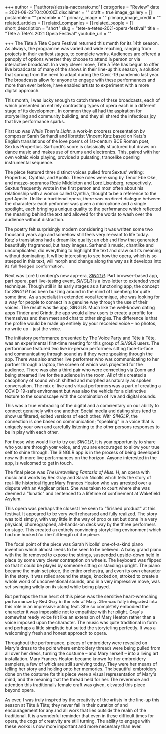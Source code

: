 +++
author = ["authors/alessia-naccarato.md"]
categories = "Review"
date = 2021-08-22T04:00:00Z
disclaimer = ""
draft = true
image_gallery = []
postamble = ""
preamble = ""
primary_image = ""
primary_image_credit = ""
related_articles = []
related_companies = []
related_people = []
short_description = "short"
slug = "tete-a-tetes-2021-opera-festival"
title = "Tête à Tête's 2021 Opera Festival"
youtube_url = ""

+++
The Tête à Tête Opera Festival returned this month for its 14th season. As always, the programme was varied and wide reaching, ranging from projects in their earliest stages, to complete works. Audiences are offered a panoply of options whether they choose to attend in person or via interactive broadcast. In a very clever move, Tête à Tête has begun to offer live broadcasts of many of the shows in their line-up this season, a solution that sprung from the need to adapt during the Covid-19 pandemic last year. The broadcasts allow for anyone to engage with these performances and more than ever before, have enabled artists to experiment with a more digital approach.

This month, I was lucky enough to catch three of these broadcasts, each of which presented an entirely contrasting types of opera each in a different stage of its development. In common they all had the aspiration for storytelling and community building, and they all shared the infectious joy that live performance sparks.

First up was _While There's Light_, a work-in progress presentation by composer Sarah Sarhandi and librettist Vincent Katz based on Katz's English translations of the love poems of 1st-century BCE Roman poet, Sextus Propertius. Sarhandi's score is classically structured but draws on dance music and makes use of drums and electronics. This, paired with her own voltaic viola playing, provided a pulsating, trancelike opening instrumental sequence.

The piece featured three distinct voices pulled from Sextus' writing: Propertius, Cynthia, and Apollo. These roles were sung by Tenor Ebe Oke, and mezzo-sopranos Rosie Middleton and [Loré Lixenberg](/scene/people/lore-lixenberg/), respectively. Sextus frequently wrote in the first person and most often about his relationship with a woman called Cynthia, thought to be a reference to the god Apollo. Unlike a traditional opera, there was no direct dialogue between the characters: each performer was given a microphone and a single spotlight, each bringing a unique quality to the performance which reflected the meaning behind the text and allowed for the words to wash over the audience without distraction.

The poetry felt surprisingly modern considering it was written some two thousand years ago and somehow still feels very relevant to life today. Katz's translations had a dreamlike quality; an ebb and flow that generated beautifully fragranced, but hazy images. Sarhandi’s music, chantlike and uncomplicated, did everything to highlight the text and draw out its meaning without dominating. It will be interesting to see how the opera, which is so steeped in this text, will morph and change along the way as it develops into its full fledged conformation.

Next was Loré Lixenberg’s new app-era, [_SINGLR_](https://cockpitdirect.gn.apc.org/show/singlr). Part browser-based app, part opera, part live-testing event, _SINGLR_ is a love-letter to extended vocal technique. Though still in its early stages as a functioning app, the concept for _SINGLR_ has been buzzing around in the mind of Lixenberg for quite some time. As a specialist in extended vocal technique, she was looking for a way for people to connect in a genuine way through the use of their voices. The result was the app, SINGLR. Much like the well-known dating apps Tinder and Grindr, the app would allow users to create a profile for themselves and then meet and chat to other singles. The difference is that the profile would be made up entirely by your recorded voice – no photos, no write up – just the voice.

The initiatory performance presented by The Voice Party and Tête à Tête, was an experimental first-time meeting for this group of _SINGLR_ users. The performance featured two live in-person performers sitting face-to-face and communicating through sound as if they were speaking through the app. There was also another live performer who was communicating to her partner through a laptop, the screen of which was projected for the audience. There was also a third pair who were connecting via Zoom and being streamed live for the audience in the room. All of this created a cacophony of sound which shifted and morphed as naturally as spoken conversation. The mix of live and virtual performers was a part of creating a COVID-19-safe environment but was also the vehicle for a distinctive texture to the soundscape with the combination of live and digital sounds.

This was a true embracing of the digital and a commentary on our ability to connect genuinely with one another. Social media and dating sites tend to show us filtered, edited versions of each other. With _SINGLR_, the connection is one based on communication; "speaking" in a voice that is uniquely your own and carefully listening to the other persons responses to be in play with each other.

For those who would like to try out _SINGLR_, it is your opportunity to share who you are through your voice, and you are encouraged to allow your true self to shine through. The SINGLR app is in the process of being developed now with more live performances on the horizon. Anyone interested in the app, is welcomed to get in touch.

The final piece was _The Unravelling Fantasia of Miss. H_, an opera with music and words by Red Gray and Sarah Nicolls which tells the story of real-life historical figure Mary Frances Heaton who was arrested over a dispute with an Anglican priest. She was taken to court where she was deemed a "lunatic" and sentenced to a lifetime of confinement at Wakefield Asylum.

This opera was perhaps the closest I've seen to "finished product" at this festival. It appeared to be very well rehearsed and fully realized. The story was told simply, with very little in the way of prop or set but done in a very physical, choreographed, all-hands-on deck way by the three performers on stage. This created an entirely convincing storytelling environment which had me hooked for the full length of the piece.

The focal point of the piece was Sarah Nicolls' one-of-a-kind piano invention which almost needs to be seen to be believed. A baby grand piano with the lid removed to expose the strings, suspended upside-down held in place by some very clever contraption on wheels. The keyboard was flipped so that it could be played by someone sitting or standing upright. The piano became the main set piece, the entire orchestra, and even its own character in the story. It was rolled around the stage, knocked on, stroked to create a whole world of unconventional sounds, and in a very impressive move, was set swinging wildly on its stand while being played.

But perhaps the true heart of this piece was the sensitive heart-wrenching performance by Red Gray in the role of Mary. She was fully integrated into this role in an impressive acting feat. She so completely embodied the character it was impossible not to empathize with her plight. Gray's somewhat reedy voice felt like an extension of Mary Heaton rather than a voice imposed upon the character. The music was quite traditional in form and perhaps a little simplistic but suited the storytelling perfectly. It was a welcomingly fresh and honest approach to opera.

Throughout the performance, pieces of embroidery were revealed on Mary's dress to the point where embroidery threads were being pulled from all over her dress, turning the costume – and Mary herself – into a living art installation. Mary Frances Heaton became known for her embroidery samplers, a few of which are still surviving today. They were her means of telling her story and holding onto her memories. The beautiful embroidery done on the costume for this piece were a visual representation of Mary's mind, and the meaning that the thread held for her. The reverence and attention this traditionally female craft was given, elevated this piece beyond opera.

As ever, I was truly inspired by the creativity of the artists in the line-up this season at Tête à Tête; they never fail in their curation of and encouragement for any and all work that lies outside the realm of the traditional. It is a wonderful reminder that even in these difficult times for opera, the cogs of creativity are still turning. The ability to engage with these works is now more important and more necessary than ever.